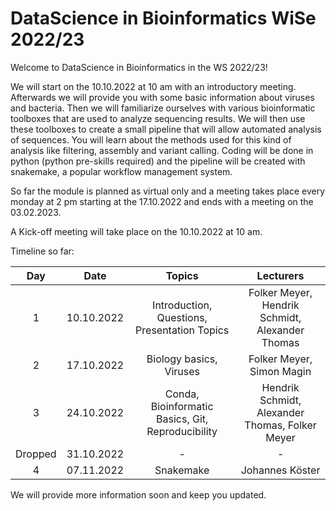 # DataScience in Bioinformatics WiSe 2022/23

Welcome to DataScience in Bioinformatics in the WS 2022/23!

We will start on the 10.10.2022 at 10 am with an introductory meeting. Afterwards we will provide you with some basic information about viruses and bacteria. Then we will familiarize ourselves with various bioinformatic toolboxes that are used to analyze sequencing results. We will then use these toolboxes to create a small pipeline that will allow automated analysis of sequences. You will learn about the methods used for this kind of analysis like filtering, assembly and variant calling. Coding will be done in python (python pre-skills required) and the pipeline will be created with snakemake, a popular workflow management system.

So far the module is planned as virtual only and a meeting takes place every monday at 2 pm starting at the 17.10.2022 and ends with a meeting on the 03.02.2023.

A Kick-off meeting will take place on the 10.10.2022 at 10 am.

Timeline so far:

| Day | Date | Topics | Lecturers |
| :---: | :----: | :---: | :---: |
| 1 | 10.10.2022 | Introduction, Questions, Presentation Topics | Folker Meyer, Hendrik Schmidt, Alexander Thomas |
| 2 | 17.10.2022 | Biology basics, Viruses | Folker Meyer, Simon Magin |
| 3 | 24.10.2022 | Conda, Bioinformatic Basics, Git, Reproducibility | Hendrik Schmidt, Alexander Thomas, Folker Meyer |
| Dropped | 31.10.2022 | - | - |
| 4 | 07.11.2022 | Snakemake | Johannes Köster |

We will provide more information soon and keep you updated.

